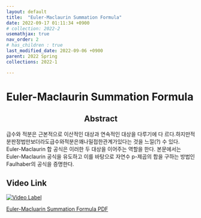 ```yaml
---
layout: default
title:  "Euler-Maclaurin Summation Formula"
date: 2022-09-17 01:11:34 +0900
# collection: 2022-2
usemathjax: true
nav_order: 2
# has_children : true
last_modified_date: 2022-09-06 +0900
parent: 2022 Spring
collections: 2022-1

---
```

# Euler-Maclaurin Summation Formula

## <center> Abstract </center>
급수와 적분은 근본적으로 이산적인 대상과 연속적인 대상을 다루기에 다
르다.하지만적분판정법만보더라도급수와적분은꽤나밀접한관계가있다는
것을 느낄(?) 수 있다. Euler-Maclaurin 합 공식은 이러한 두 대상을 이어주는
역할을 한다. 본문에서는 Euler-Maclaurin 공식을 유도하고 이를 바탕으로
자연수 p-제곱의 합을 구하는 방법인 Faulhaber의 공식을 증명한다.

## Video Link

[![Video Label](https://img.youtube.com/vi/i1NnNOVMxw4/hqdefault.jpg)](https://youtu.be/i1NnNOVMxw4)


<!-- <object data="../2022_1_download/euler_maclaurin_final.pdf" width="750" height="1075" type='application/pdf'></object> -->
<a target='_blank' href='../../2022_1_download/euler_maclaurin_final.pdf'>Euler-Macluarin Summation Formula PDF</a>